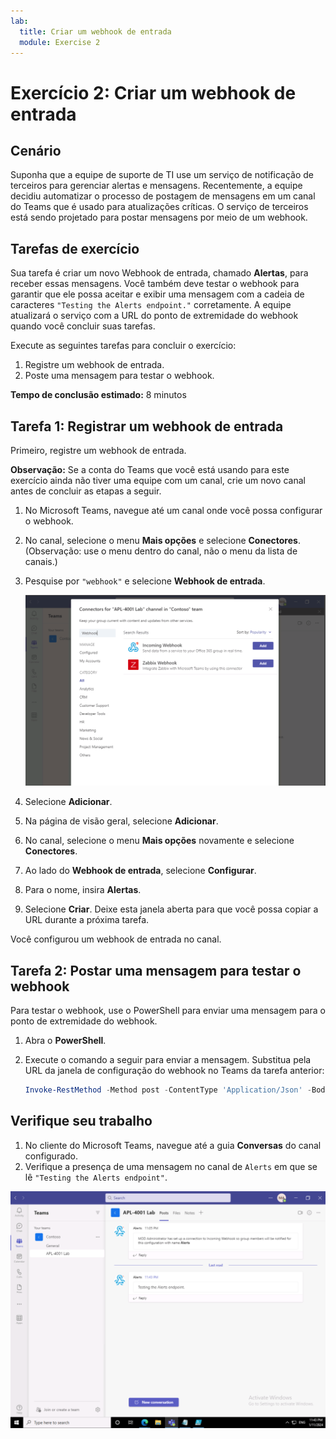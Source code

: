 ```yaml
---
lab:
  title: Criar um webhook de entrada
  module: Exercise 2
---
```


# Exercício 2: Criar um webhook de entrada

## Cenário

Suponha que a equipe de suporte de TI use um serviço de notificação de terceiros para gerenciar alertas e mensagens. Recentemente, a equipe decidiu automatizar o processo de postagem de mensagens em um canal do Teams que é usado para atualizações críticas.  O serviço de terceiros está sendo projetado para postar mensagens por meio de um webhook.  

## Tarefas de exercício

Sua tarefa é criar um novo Webhook de entrada, chamado **Alertas**, para receber essas mensagens.  Você também deve testar o webhook para garantir que ele possa aceitar e exibir uma mensagem com a cadeia de caracteres `"Testing the Alerts endpoint."` corretamente. A equipe atualizará o serviço com a URL do ponto de extremidade do webhook quando você concluir suas tarefas.

Execute as seguintes tarefas para concluir o exercício:

1. Registre um webhook de entrada.
2. Poste uma mensagem para testar o webhook.

**Tempo de conclusão estimado:** 8 minutos

## Tarefa 1: Registrar um webhook de entrada

Primeiro, registre um webhook de entrada.

**Observação:** Se a conta do Teams que você está usando para este exercício ainda não tiver uma equipe com um canal, crie um novo canal antes de concluir as etapas a seguir.

1. No Microsoft Teams, navegue até um canal onde você possa configurar o webhook.
2. No canal, selecione o menu **Mais opções** e selecione **Conectores**.  (Observação: use o menu dentro do canal, não o menu da lista de canais.)
3. Pesquise por `"webhook"` e selecione **Webhook de entrada**.

   ![Captura de tela do webhook na barra de pesquisa.](../../media/add-incoming-webhook.png)

4. Selecione **Adicionar**.
5. Na página de visão geral, selecione **Adicionar**.
6. No canal, selecione o menu **Mais opções** novamente e selecione **Conectores**.
7. Ao lado do **Webhook de entrada**, selecione **Configurar**.
8. Para o nome, insira **Alertas**.
9. Selecione **Criar**.  Deixe esta janela aberta para que você possa copiar a URL durante a próxima tarefa.

Você configurou um webhook de entrada no canal.

## Tarefa 2: Postar uma mensagem para testar o webhook

Para testar o webhook, use o PowerShell para enviar uma mensagem para o ponto de extremidade do webhook.

1. Abra o **PowerShell**.
2. Execute o comando a seguir para enviar a mensagem.  Substitua <YOUR WEBHOOK URL> pela URL da janela de configuração do webhook no Teams da tarefa anterior:

     ```powershell
     Invoke-RestMethod -Method post -ContentType 'Application/Json' -Body '{"text":"Testing the Alerts endpoint."}' -Uri <YOUR WEBHOOK URL>
    ```

## Verifique seu trabalho

1. No cliente do Microsoft Teams, navegue até a guia **Conversas** do canal configurado.
2. Verifique a presença de uma mensagem no canal de `Alerts` em que se lê `"Testing the Alerts endpoint"`.

 ![Captura de tela da exibição Permissões Configuradas no Portal do Azure.](../../media/final-alert-message.png)
